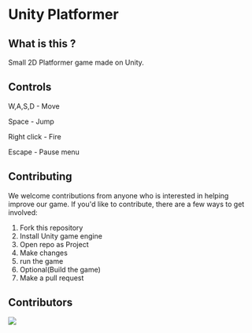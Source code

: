 # Unity Platformer
## What is this ? 
Small 2D Platformer game made on Unity.
## Controls
W,A,S,D - Move

Space - Jump

Right click - Fire

Escape - Pause menu

## Contributing
We welcome contributions from anyone who is interested in helping improve our game. If you'd like to contribute, there are a few ways to get involved:
1. Fork this repository
2. Install Unity game engine
3. Open repo as Project
4. Make changes
5. run the game
6. Optional(Build the game)
7. Make a pull request
## Contributors
<a href="https://github.com/Vansh0ter/UnityPlatformProj/graphs/contributors">
  <img src="https://contrib.rocks/image?repo=Vansh0ter/UnityPlatformProj" />
</a>
